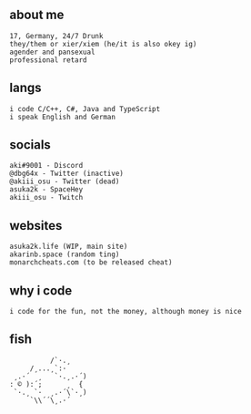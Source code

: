## about me
    17, Germany, 24/7 Drunk
    they/them or xier/xiem (he/it is also okey ig)
    agender and pansexual
    professional retard
    
## langs
    i code C/C++, C#, Java and TypeScript
    i speak English and German

## socials
    aki#9001 - Discord
    @dbg64x - Twitter (inactive)
    @akiii_osu - Twitter (dead)
    asuka2k - SpaceHey
    akiii_osu - Twitch
    
## websites
    asuka2k.life (WIP, main site)
    akarinb.space (random ting)
    monarchcheats.com (to be released cheat)
    
## why i code
    i code for the fun, not the money, although money is nice

## fish
```
          /`·.¸
     /¸...¸`:·
 ¸.·´  ¸   `·.¸.·´)
: © ):´;      ¸  {
 `·.¸ `·  ¸.·´\`·¸)
     `\\´´\¸.·´
```
